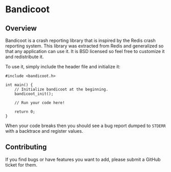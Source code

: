 Bandicoot
=========

## Overview

Bandicoot is a crash reporting library that is inspired by the Redis crash reporting system.
This library was extracted from Redis and generalized so that any application can use it.
It is BSD licensed so feel free to customize it and redistribute it.

To use it, simply include the header file and initialize it:

    #include <bandicoot.h>
    
    int main() {
        // Initialize bandicoot at the beginning.
        bandicoot_init();

        // Run your code here!

        return 0;
    }

When your code breaks then you should see a bug report dumped to `STDERR` with a backtrace and register values.


## Contributing

If you find bugs or have features you want to add, please submit a GitHub ticket for them.